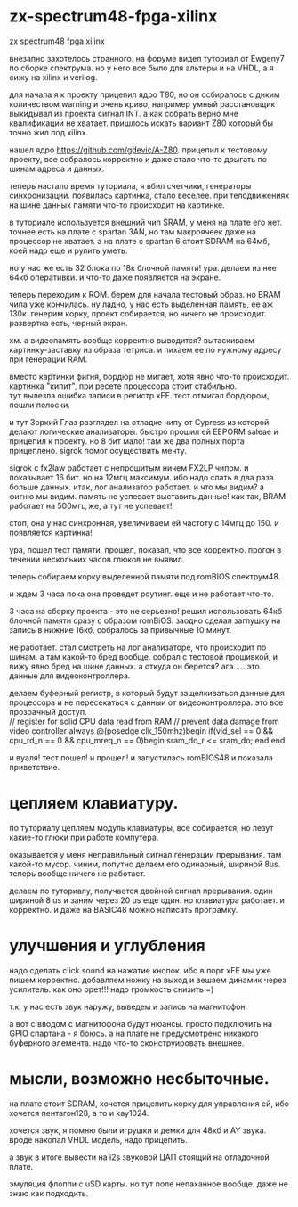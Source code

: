 # zx-spectrum48-fpga-xilinx
zx spectrum48 fpga xilinx

внезапно захотелось странного. на форуме видел туториал от Ewgeny7 по сборке спектрума. но у него все было для альтеры и на VHDL, а я сижу на xilinx и verilog.  

для начала я к проекту прицепил ядро Т80, но он осбиралось с диким количеством warning и очень криво, например умный расстановщик выкидывал из проекта сигнал INT. а как собрать верно мне квалификации не хватает. пришлось искать вариант Z80 который бы точно жил под xilinx.  

нашел ядро https://github.com/gdevic/A-Z80. прицепил к тестовому проекту, все собралось корректно и даже стало что-то дрыгать по шинам адреса и данных.  

теперь настало время туториала, я вбил счетчики, генераторы синхронизаций. появилась картинка, стало веселее. при телодвижениях на шине данных памяти что-то происходит на картинке.  

в туториале используется внешний чип SRAM, у меня на плате его нет. точнее есть на плате с spartan 3AN, но там макроячеек даже на процессор не хватает. а на плате с spartan 6 стоит SDRAM на 64мб, коей надо еще и рулить уметь.  

но у нас же есть 32 блока по 18к блочной памяти! ура. делаем из нее 64кб оперативки. и что-то даже появляется на экране.  

теперь переходим к ROM. берем для начала тестовый образ. но BRAM чипа уже кончилась. ну ладно, у нас есть выделенная память, ее аж 130к. генерим корку, проект собирается, но ничего не происходит. развертка есть, черный экран.  

хм. а видеопамять вообще корректно выводится? вытаскиваем картинку-заставку из образа тетриса. и пихаем ее по нужному адресу при генерации RAM.  

вместо картинки фигня, бордюр не мигает, хотя явно что-то происходит. картинка "кипит", при ресете процессора стоит стабильно.  
тут вылезла ошибка записи в регистр xFE. тест отмигал бордюром, пошли полоски.  

и тут Зоркий Глаз разглядел на отладке чипу от Cypress из которой делают логические анализаторы. быстро прошил ей EEPORM saleae и прицепил к проекту. но 8 бит мало! там же два полных порта прицеплено. sigrok помог осуществить мечту.  

sigrok с fx2law работает с непрошитым ничем FX2LP чипом. и показывает 16 бит. но на 12мгц максимум. ибо надо слать в два раза больше данных.
итак, лог анализатор работает. и что мы видим? а фигню мы видим. память не успевает выставить данные! как так, BRAM работает на 500мгц же, а тут не успевает!  

стоп, она у нас синхронная, увеличиваем ей частоту с 14мгц до 150. и появляется картинка!  

ура, пошел тест памяти, прошел, показал, что все корректно. прогон в течении нескольких часов глюков не выявил.  

теперь собираем корку выделенной памяти под romBIOS спектрум48.  

и ждем 3 часа пока она проведет роутинг. еще и не работает что-то.  

3 часа на сборку проекта - это не серьезно! решил использовать 64кб блочной памяти сразу с образом romBiOS. заодно сделал заглушку на запись в нижние 16кб. собралось за привычные 10 минут.  

не работает. стал смотреть на лог анализаторе, что происходит по шинам. а там какой-то бред вообще. собрал с тестовой прошивкой, и вижу явно бред на шине данных. а откуда он берется? ага..... это данные для видеоконтроллера.  

делаем буферный регистр, в который будут защелкиваться данные для процессора и не пересекаться с данныи от видеоконтроллера. это все прозрачный доступ.  
  // register for solid CPU data read from RAM
  // prevent data damage from video controller
  always @(posedge clk_150mhz)begin
	  if(vid_sel == 0 && cpu_rd_n == 0 && cpu_mreq_n == 0)begin
  		sram_do_r <= sram_do;
  	end
  end

и вуаля! тест пошел! и прошел! и запустилась romBIOS48 и показала приветствие.  

# цепляем клавиатуру.  

по туториалу цепляем модуль клавиатуры, все собирается, но лезут какие-то глюки при работе компутера.  

оказывается у меня неправильный сигнал генерации прерывания. там какой-то мусор. чиним, попутно делаем его одинарный, шириной 8us. теперь вообще ничего не работает.  

делаем по туториалу, получается двойной сигнал прерывания. один шириной 8 us и заним через 20 us еще один. но клавиатура работает. и корректно. и даже на BASIC48 можно написать програмку.  

# улучшения и углубления

надо сделать click sound на нажатие кнопок. ибо в порт xFE мы уже пишем корректно. добавляем ножку на выход и вешаем динамик через усилитель. как оно орет!!! надо громкость снизить =)  

т.к. у нас есть звук наружу, выведем и запись на магнитофон.  

а вот с вводом с магнитофона будут нюансы. просто подключить на GPIO спартана - я боюсь. а на плате не предусмотрено никакого буферного элемента. надо что-то сконструировать внешнее.  

# мысли, возможно несбыточные.

на плате стоит SDRAM, хочется прицепить корку для управления ей, ибо хочется пентагон128, а то и kay1024.  

хочется звук, я помню были игрушки и демки для 48кб и AY звука. вроде накопал VHDL модель, надо прицепить.  

а звук в итоге вывести на i2s звуковой ЦАП стоящий на отладочной плате.  

эмуляция флоппи с uSD карты. но тут поле непаханное вообще. даже не знаю как подходить.  
